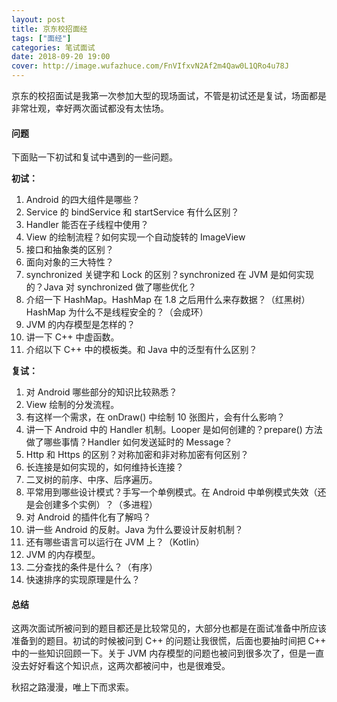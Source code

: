 ```yaml
---
layout: post
title: 京东校招面经
tags: ["面经"]
categories: 笔试面试
date: 2018-09-20 19:00
cover: http://image.wufazhuce.com/FnVIfxvN2Af2m4Qaw0L1QRo4u78J
---
```

京东的校招面试是我第一次参加大型的现场面试，不管是初试还是复试，场面都是非常壮观，幸好两次面试都没有太怯场。

#### 问题

下面贴一下初试和复试中遇到的一些问题。

**初试：**

1. Android 的四大组件是哪些？
2. Service 的 bindService 和 startService 有什么区别？
3. Handler 能否在子线程中使用？
4. View 的绘制流程？如何实现一个自动旋转的 ImageView
5. 接口和抽象类的区别？
6. 面向对象的三大特性？
7. synchronized 关键字和 Lock 的区别？synchronized 在 JVM 是如何实现的？Java 对 synchronized 做了哪些优化？
8. 介绍一下 HashMap。HashMap 在 1.8 之后用什么来存数据？（红黑树）HashMap 为什么不是线程安全的？（会成环）
9. JVM 的内存模型是怎样的？
10. 讲一下 C++ 中虚函数。
11. 介绍以下 C++ 中的模板类。和 Java 中的泛型有什么区别？

**复试：**

1. 对 Android 哪些部分的知识比较熟悉？
2. View 绘制的分发流程。
3. 有这样一个需求，在 onDraw() 中绘制 10 张图片，会有什么影响？
4. 讲一下 Android 中的 Handler 机制。Looper 是如何创建的？prepare() 方法做了哪些事情？Handler 如何发送延时的 Message？
5. Http 和 Https 的区别？对称加密和非对称加密有何区别？
6. 长连接是如何实现的，如何维持长连接？
7. 二叉树的前序、中序、后序遍历。
8. 平常用到哪些设计模式？手写一个单例模式。在 Android 中单例模式失效（还是会创建多个实例）？（多进程）
9. 对 Android 的插件化有了解吗？
10. 讲一些 Android 的反射。Java 为什么要设计反射机制？
11. 还有哪些语言可以运行在 JVM 上？（Kotlin）
12. JVM 的内存模型。
13. 二分查找的条件是什么？（有序）
14. 快速排序的实现原理是什么？

#### 总结

这两次面试所被问到的题目都还是比较常见的，大部分也都是在面试准备中所应该准备到的题目。初试的时候被问到 C++ 的问题让我很慌，后面也要抽时间把 C++ 中的一些知识回顾一下。关于 JVM 内存模型的问题也被问到很多次了，但是一直没去好好看这个知识点，这两次都被问中，也是很难受。

秋招之路漫漫，唯上下而求索。